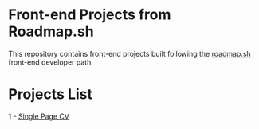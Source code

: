 # Front-end Projects from Roadmap.sh
This repository contains front-end projects built following the [roadmap.sh](https://roadmap.sh/) front-end developer path.



# Projects List

1 - [Single Page CV](https://github.com/FellipeGobira/roadmapfrontend/tree/main/CV%20Page)

